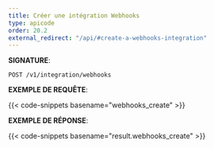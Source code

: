 ```yaml
---
title: Créer une intégration Webhooks
type: apicode
order: 20.2
external_redirect: "/api/#create-a-webhooks-integration"
---
```


**SIGNATURE**:

`POST /v1/integration/webhooks`

**EXEMPLE DE REQUÊTE**:

{{< code-snippets basename="webhooks_create" >}}

**EXEMPLE DE RÉPONSE**:

{{< code-snippets basename="result.webhooks_create" >}}
